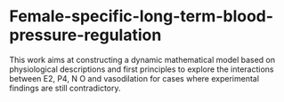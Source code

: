 # Female-specific-long-term-blood-pressure-regulation
This work aims at constructing a dynamic mathematical model based on physiological descriptions and first principles to explore the interactions between E2, P4, N O and vasodilation for cases where experimental findings are still contradictory.
